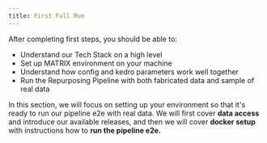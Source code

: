 ```yaml
---
title: First Full Run
---
```


After completing first steps, you should be able to:

- Understand our Tech Stack on a high level
- Set up MATRIX environment on your machine
- Understand how config and kedro parameters work well together
- Run the Repurposing Pipeline with both fabricated data and sample of real data

In this section, we will focus on setting up your environment so that it's ready to run our pipeline e2e with real data. We will first cover **data access** and introduce our available releases, and then we will cover **docker setup** with instructions how to **run the pipeline e2e.** 